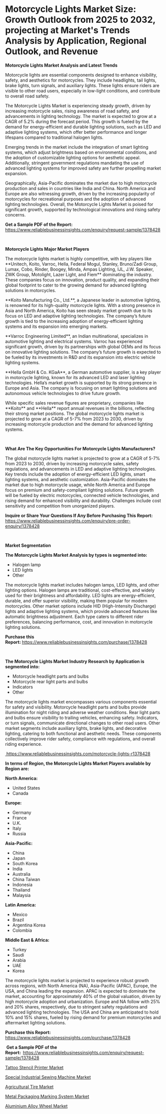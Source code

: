 <p><h1>Motorcycle Lights Market Size: Growth Outlook from 2025 to 2032, projecting at Market's Trends Analysis by Application, Regional Outlook, and Revenue</h1></p><p><strong>Motorcycle Lights Market Analysis and Latest Trends</strong></p>
<p><p>Motorcycle lights are essential components designed to enhance visibility, safety, and aesthetics for motorcycles. They include headlights, tail lights, brake lights, turn signals, and auxiliary lights. These lights ensure riders are visible to other road users, especially in low-light conditions, and contribute to overall road safety.</p><p>The Motorcycle Lights Market is experiencing steady growth, driven by increasing motorcycle sales, rising awareness of road safety, and advancements in lighting technology. The market is expected to grow at a CAGR of 5.2% during the forecast period. This growth is fueled by the demand for energy-efficient and durable lighting solutions, such as LED and adaptive lighting systems, which offer better performance and longer lifespans compared to traditional halogen lights.</p><p>Emerging trends in the market include the integration of smart lighting systems, which adjust brightness based on environmental conditions, and the adoption of customizable lighting options for aesthetic appeal. Additionally, stringent government regulations mandating the use of advanced lighting systems for improved safety are further propelling market expansion.</p><p>Geographically, Asia-Pacific dominates the market due to high motorcycle production and sales in countries like India and China. North America and Europe are also witnessing growth, driven by the increasing popularity of motorcycles for recreational purposes and the adoption of advanced lighting technologies. Overall, the Motorcycle Lights Market is poised for significant growth, supported by technological innovations and rising safety concerns.</p></p>
<p><strong>Get a Sample PDF of the Report:&nbsp;</strong> <a href="https://www.reliablebusinessinsights.com/enquiry/request-sample/1378428?utm_campaign=1091&utm_medium=2&utm_source=Github&utm_content=ia&utm_term=21012025&utm_id=motorcycle-lights">https://www.reliablebusinessinsights.com/enquiry/request-sample/1378428</a></p>
<p>&nbsp;</p>
<p><strong>Motorcycle Lights Major Market Players</strong></p>
<p><p>The motorcycle lights market is highly competitive, with key players like **Unitech, Koito, Varroc, Hella, Federal Mogul, Stanley, Bruno/Zadi Group, Lumax, Cobo, Rinder, Boogey, Minda, Ampas Lighting, IJL, J.W. Speaker, ZWK Group, Motolight, Lazer Light, and Fiem** dominating the industry. These companies focus on innovation, product quality, and expanding their global footprint to cater to the growing demand for advanced lighting solutions in motorcycles.</p><p>**Koito Manufacturing Co., Ltd.**, a Japanese leader in automotive lighting, is renowned for its high-quality motorcycle lights. With a strong presence in Asia and North America, Koito has seen steady market growth due to its focus on LED and adaptive lighting technologies. The company’s future growth is tied to the increasing adoption of energy-efficient lighting systems and its expansion into emerging markets.</p><p>**Varroc Engineering Limited**, an Indian multinational, specializes in automotive lighting and electrical systems. Varroc has experienced significant growth, driven by its partnerships with global OEMs and its focus on innovative lighting solutions. The company’s future growth is expected to be fueled by its investments in R&D and its expansion into electric vehicle lighting systems.</p><p>**Hella GmbH & Co. KGaA**, a German automotive supplier, is a key player in motorcycle lighting, known for its advanced LED and laser lighting technologies. Hella’s market growth is supported by its strong presence in Europe and Asia. The company is focusing on smart lighting solutions and autonomous vehicle technologies to drive future growth.</p><p>While specific sales revenue figures are proprietary, companies like **Koito** and **Hella** report annual revenues in the billions, reflecting their strong market positions. The global motorcycle lights market is projected to grow at a CAGR of 5-7% from 2023 to 2030, driven by increasing motorcycle production and the demand for advanced lighting systems.</p></p>
<p>&nbsp;</p>
<p><strong>What Are The Key Opportunities For Motorcycle Lights Manufacturers?</strong></p>
<p><p>The global motorcycle lights market is projected to grow at a CAGR of 5-7% from 2023 to 2030, driven by increasing motorcycle sales, safety regulations, and advancements in LED and adaptive lighting technologies. Key trends include the adoption of energy-efficient LED lights, smart lighting systems, and aesthetic customization. Asia-Pacific dominates the market due to high motorcycle usage, while North America and Europe focus on premium and safety-compliant lighting solutions. Future growth will be fueled by electric motorcycles, connected vehicle technologies, and rising demand for enhanced visibility and durability. Challenges include cost sensitivity and competition from unorganized players.</p></p>
<p><strong>Inquire or Share Your Questions If Any Before Purchasing This Report:</strong> <a href="https://www.reliablebusinessinsights.com/enquiry/pre-order-enquiry/1378428?utm_campaign=1091&utm_medium=2&utm_source=Github&utm_content=ia&utm_term=21012025&utm_id=motorcycle-lights">https://www.reliablebusinessinsights.com/enquiry/pre-order-enquiry/1378428</a></p>
<p>&nbsp;</p>
<p><strong>Market Segmentation</strong></p>
<p><strong>The Motorcycle Lights Market Analysis by types is segmented into:</strong></p>
<p><ul><li>Halogen lamp</li><li>LED lights</li><li>Other</li></ul></p>
<p><p>The motorcycle lights market includes halogen lamps, LED lights, and other lighting options. Halogen lamps are traditional, cost-effective, and widely used for their brightness and affordability. LED lights are energy-efficient, durable, and offer superior visibility, making them popular for modern motorcycles. Other market options include HID (High-Intensity Discharge) lights and adaptive lighting systems, which provide advanced features like automatic brightness adjustment. Each type caters to different rider preferences, balancing performance, cost, and innovation in motorcycle lighting solutions.</p></p>
<p><strong>Purchase this Report:&nbsp;</strong><a href="https://www.reliablebusinessinsights.com/purchase/1378428?utm_campaign=1091&utm_medium=2&utm_source=Github&utm_content=ia&utm_term=21012025&utm_id=motorcycle-lights">https://www.reliablebusinessinsights.com/purchase/1378428</a></p>
<p>&nbsp;</p>
<p><strong>The Motorcycle Lights Market Industry Research by Application is segmented into:</strong></p>
<p><ul><li>Motorcycle headlight parts and bulbs</li><li>Motorcycle rear light parts and bulbs</li><li>Indicators</li><li>Other</li></ul></p>
<p><p>The motorcycle lights market encompasses various components essential for safety and visibility. Motorcycle headlight parts and bulbs provide illumination for night riding and adverse weather conditions. Rear light parts and bulbs ensure visibility to trailing vehicles, enhancing safety. Indicators, or turn signals, communicate directional changes to other road users. Other market segments include auxiliary lights, brake lights, and decorative lighting, catering to both functional and aesthetic needs. These components collectively improve rider safety, compliance with regulations, and overall riding experience.</p></p>
<p><a href="https://www.reliablebusinessinsights.com/motorcycle-lights-r1378428?utm_campaign=1091&utm_medium=2&utm_source=Github&utm_content=ia&utm_term=21012025&utm_id=motorcycle-lights">&nbsp;https://www.reliablebusinessinsights.com/motorcycle-lights-r1378428</a></p>
<p><strong>In terms of Region, the Motorcycle Lights Market Players available by Region are:</strong></p>
<p>
    <p> <strong> North America: </strong>
        <ul>
            <li>United States</li>
            <li>Canada</li>
        </ul>
        </p> 
    <p> <strong> Europe: </strong>
        <ul>
            <li>Germany</li>
            <li>France</li>
            <li>U.K.</li>
            <li>Italy</li>
            <li>Russia</li>
        </ul>
        </p> 
    <p> <strong> Asia-Pacific: </strong>
        <ul>
            <li>China</li>
            <li>Japan</li>
            <li>South Korea</li>
            <li>India</li>
            <li>Australia</li>
            <li>China Taiwan</li>
            <li>Indonesia</li>
            <li>Thailand</li>
            <li>Malaysia</li>
        </ul>
        </p> 
    <p> <strong> Latin America: </strong>
        <ul>
            <li>Mexico</li>
            <li>Brazil</li>
            <li>Argentina Korea</li>
            <li>Colombia</li>
        </ul>
        </p> 
    <p> <strong> Middle East & Africa: </strong>
        <ul>
            <li>Turkey</li>
            <li>Saudi</li>
            <li>Arabia</li>
            <li>UAE</li>
            <li>Korea</li>
        </ul>
    </p>
    </p>
<p><p>The motorcycle lights market is projected to experience robust growth across regions, with North America (NA), Asia-Pacific (APAC), Europe, the USA, and China leading the expansion. APAC is expected to dominate the market, accounting for approximately 40% of the global valuation, driven by high motorcycle adoption and urbanization. Europe and NA follow with 25% and 20% shares, respectively, due to stringent safety regulations and advanced lighting technologies. The USA and China are anticipated to hold 10% and 15% shares, fueled by rising demand for premium motorcycles and aftermarket lighting solutions.</p></p>
<p><strong>Purchase this Report: </strong><a href="https://www.reliablebusinessinsights.com/purchase/1378428?utm_campaign=1091&utm_medium=2&utm_source=Github&utm_content=ia&utm_term=21012025&utm_id=motorcycle-lights">https://www.reliablebusinessinsights.com/purchase/1378428</a></p>
<p>&nbsp;<strong>Get a Sample PDF of the Report:&nbsp;&nbsp;</strong><a href="https://www.reliablebusinessinsights.com/enquiry/request-sample/1378428?utm_campaign=1091&utm_medium=2&utm_source=Github&utm_content=ia&utm_term=21012025&utm_id=motorcycle-lights">https://www.reliablebusinessinsights.com/enquiry/request-sample/1378428</a></p>
<p><strong></strong></p>
<p><p><a href="https://www.linkedin.com/pulse/forecasted-growth-key-players-tattoo-stencil-printer-market-fegac?utm_campaign=1091&utm_medium=2&utm_source=Github&utm_content=ia&utm_term=21012025&utm_id=motorcycle-lights">Tattoo Stencil Printer Market</a></p><p><a href="https://www.linkedin.com/pulse/latest-research-special-industrial-sewing-machine-market-revenue-uklde?utm_campaign=1091&utm_medium=2&utm_source=Github&utm_content=ia&utm_term=21012025&utm_id=motorcycle-lights">Special Industrial Sewing Machine Market</a></p><p><a href="https://github.com/seanmcma708/Market-Research-Report-List-1/blob/main/agricultural-tire-market.md?utm_campaign=1091&utm_medium=2&utm_source=Github&utm_content=ia&utm_term=21012025&utm_id=motorcycle-lights">Agricultural Tire Market</a></p><p><a href="https://www.linkedin.com/pulse/analyzing-metal-packaging-marking-system-market-trends-size-share-jzgvf?utm_campaign=1091&utm_medium=2&utm_source=Github&utm_content=ia&utm_term=21012025&utm_id=motorcycle-lights">Metal Packaging Marking System Market</a></p><p><a href="https://github.com/edacruz6/Market-Research-Report-List-1/blob/main/aluminium-alloy-wheel-market.md?utm_campaign=1091&utm_medium=2&utm_source=Github&utm_content=ia&utm_term=21012025&utm_id=motorcycle-lights">Aluminium Alloy Wheel Market</a></p></p>